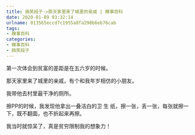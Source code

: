```yaml
---
title: 搞笑段子->那天家里来了城里的亲戚 | 糗事百科
date: 2020-01-09 03:32:14
urlname: 013565eccd7c1955a8fa290b6eb76cab
tags: 
- 糗事百科
categories:
- 糗事百科
- 搞笑段子
---
```

第一次体会到贫富的差距是在五六岁的时候。

那天家里来了城里的亲戚，有个和我年岁相仿的小朋友。

我带他去村里最干净的厕所。

擦PP的时候，我发现他拿出一叠洁白的卫 生 纸，擦一张，丢一张，每张就擦一下，既不翻面，也不折起来再擦。

我当时就惊呆了，真是贫穷限制我的想象力！


